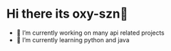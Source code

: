 # Hi there its oxy-szn👋


- 🔭 I’m currently working on many api related projects
- 🌱 I’m currently learning python and java

  
<!--
**oxy-szn/oxy-szn** is a ✨ _special_ ✨ repository because its `README.md` (this file) appears on your GitHub profile.

Here are some ideas to get you started:

- 🔭 I’m currently working on
- 🌱 I’m currently learning python and java

